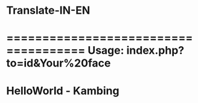 # Translate-IN-EN

=====================================
Usage: index.php?to=id&Your%20face
=====================================




# HelloWorld - Kambing
